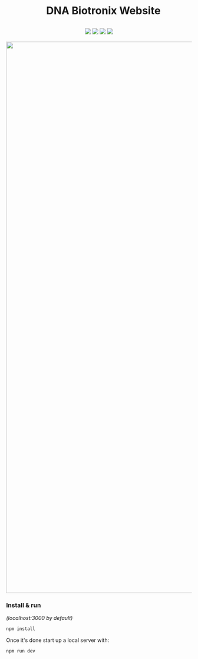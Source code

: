 <div align="center">
    <div id="user-content-toc">
      <ul>
          <summary><h1 style="display: inline-block; margin-bottom:0px">DNA Biotronix Website</h1></summary>
      </ul>
    </div>
    <br>
    <img src="https://img.shields.io/badge/typescript-%23007ACC.svg?style=for-the-badge&logo=typescript&logoColor=white"/>
    <img src="https://img.shields.io/badge/react-%2320232a.svg?style=for-the-badge&logo=react&logoColor=%2361DAFB"/>
    <img src="https://img.shields.io/badge/Next-black?style=for-the-badge&logo=next.js&logoColor=white"/>
    <img src="https://img.shields.io/badge/tailwindcss-%2338B2AC.svg?style=for-the-badge&logo=tailwind-css&logoColor=white"/>
    <br><br>
        <a href="https://dnab.bio/"><img width="1491" alt="Screenshot 2023-03-04 at 1 20 49 PM" src="https://github.com/ericcxie/dnabiotronix-web/assets/66566975/a0e1e2d5-67bc-4691-9ca1-453861b6b3d5"></a>
</div>



### Install & run

_(localhost:3000 by default)_

```bash
npm install
```

Once it's done start up a local server with:

```bash
npm run dev
```
